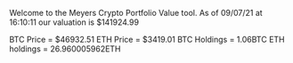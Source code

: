 Welcome to the Meyers Crypto Portfolio Value tool. 
As of 09/07/21 at 16:10:11 our valuation is $141924.99 

BTC Price = $46932.51
 ETH Price = $3419.01
BTC Holdings = 1.06BTC
 ETH holdings = 26.960005962ETH 
